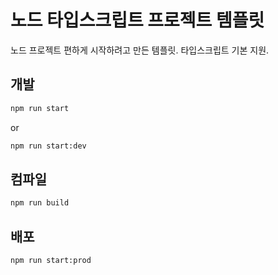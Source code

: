 # 노드 타입스크립트 프로젝트 템플릿
노드 프로젝트 편하게 시작하려고 만든 템플릿. 타입스크립트 기본 지원.

## 개발
```bash
npm run start
```
or
```bash
npm run start:dev
```
## 컴파일
```bash
npm run build
```
## 배포
```bash
npm run start:prod
```
